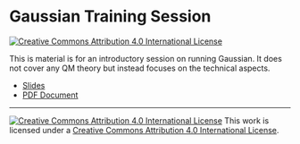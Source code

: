 # Gaussian Training Session
[![Creative Commons Attribution 4.0 International License](https://i.creativecommons.org/l/by/4.0/80x15.png)](http://creativecommons.org/licenses/by/4.0/)

This is material is for an introductory session on running Gaussian.
It does not cover any QM theory but instead focuses on the technical aspects.

* [Slides](https://acenet-arc.github.io/gaussian_training/Gaussian_training_session.html)
* [PDF Document](https://raw.githubusercontent.com/acenet-arc/gaussian_training/master/Gaussian_training_session.pdf)


----

[![Creative Commons Attribution 4.0 International License](https://i.creativecommons.org/l/by/4.0/88x31.png)](http://creativecommons.org/licenses/by/4.0/) 
This work is licensed under a [Creative Commons Attribution 4.0 International License](http://creativecommons.org/licenses/by/4.0/).
